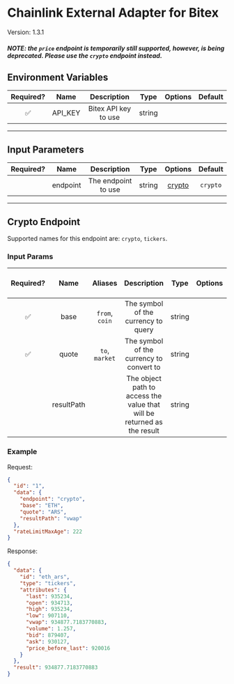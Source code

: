 # Chainlink External Adapter for Bitex

Version: 1.3.1

##### NOTE: the `price` endpoint is temporarily still supported, however, is being deprecated. Please use the `crypto` endpoint instead.

## Environment Variables

| Required? |  Name   |     Description      |  Type  | Options | Default |
| :-------: | :-----: | :------------------: | :----: | :-----: | :-----: |
|    ✅     | API_KEY | Bitex API key to use | string |         |         |

---

## Input Parameters

| Required? |   Name   |     Description     |  Type  |          Options           | Default  |
| :-------: | :------: | :-----------------: | :----: | :------------------------: | :------: |
|           | endpoint | The endpoint to use | string | [crypto](#crypto-endpoint) | `crypto` |

---

## Crypto Endpoint

Supported names for this endpoint are: `crypto`, `tickers`.

### Input Params

| Required? |    Name    |    Aliases     |                               Description                               |  Type  | Options | Default | Depends On | Not Valid With |
| :-------: | :--------: | :------------: | :---------------------------------------------------------------------: | :----: | :-----: | :-----: | :--------: | :------------: |
|    ✅     |    base    | `from`, `coin` |                   The symbol of the currency to query                   | string |         |         |            |                |
|    ✅     |   quote    | `to`, `market` |                The symbol of the currency to convert to                 | string |         |         |            |                |
|           | resultPath |                | The object path to access the value that will be returned as the result | string |         | `vwap`  |            |                |

### Example

Request:

```json
{
  "id": "1",
  "data": {
    "endpoint": "crypto",
    "base": "ETH",
    "quote": "ARS",
    "resultPath": "vwap"
  },
  "rateLimitMaxAge": 222
}
```

Response:

```json
{
  "data": {
    "id": "eth_ars",
    "type": "tickers",
    "attributes": {
      "last": 935234,
      "open": 934713,
      "high": 935234,
      "low": 907110,
      "vwap": 934877.7183770883,
      "volume": 1.257,
      "bid": 879407,
      "ask": 930127,
      "price_before_last": 920016
    }
  },
  "result": 934877.7183770883
}
```
